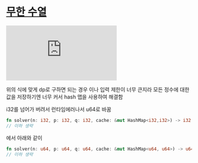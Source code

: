 [무한 수열](https://www.acmicpc.net/problem/1351)
===
![equation](https://latex.codecogs.com/gif.latex?A_0%3D1%5C%5CA_i%3DA_%7B%5Cleft%20%5Clfloor%20i/P%20%5Cright%20%5Crfloor%7D%20&plus;%20A_%7B%5Cleft%20%5Clfloor%20i/Q%20%5Cright%20%5Crfloor%7D)

위의 식에 맞게 dp로 구하면 되는 경우 이나 
입력 제한이 너무 큰지라 모든 정수에 대한 값을 저장하기엔 너무 커서 hash 맵을 사용하여 해결함

i32를 넘어가 버려서 런타임에러나서 u64로 바꿈

```rust
fn solver(n: i32, p: i32, q: i32, cache: &mut HashMap<i32,i32>) -> i32 {
// 이하 생략
```

에서 아래와 같이

```rust
fn solver(n: u64, p: u64, q: u64, cache: &mut HashMap<u64, u64>) -> u64 {
// 이하 생략
```
